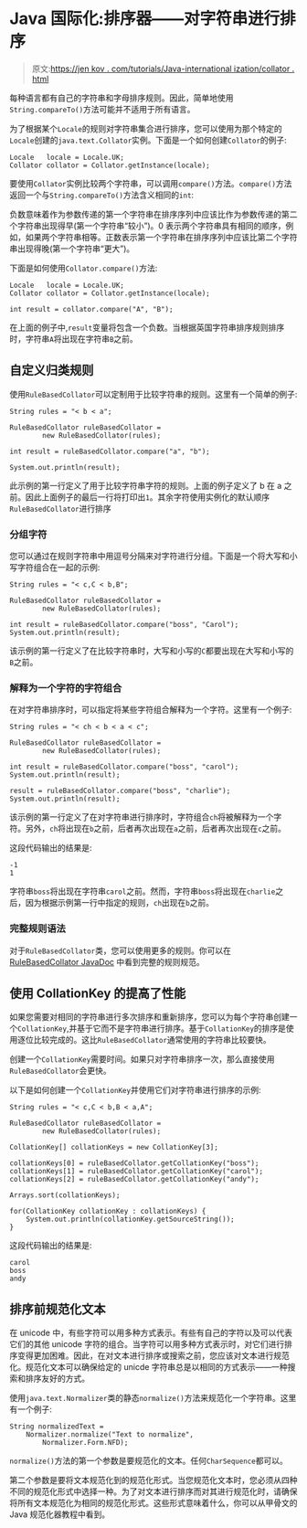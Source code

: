 # Java 国际化:排序器——对字符串进行排序

> 原文:[https://jen kov . com/tutorials/Java-international ization/collator . html](https://jenkov.com/tutorials/java-internationalization/collator.html)

每种语言都有自己的字符串和字母排序规则。因此，简单地使用`String.compareTo()`方法可能并不适用于所有语言。

为了根据某个`Locale`的规则对字符串集合进行排序，您可以使用为那个特定的`Locale`创建的`java.text.Collator`实例。下面是一个如何创建`Collator`的例子:

```
Locale   locale = Locale.UK;
Collator collator = Collator.getInstance(locale);

```

要使用`Collator`实例比较两个字符串，可以调用`compare()`方法。`compare()`方法返回一个与`String.compareTo()`方法含义相同的`int`:

负数意味着作为参数传递的第一个字符串在排序序列中应该比作为参数传递的第二个字符串出现得早(第一个字符串“较小”)。0 表示两个字符串具有相同的顺序，例如，如果两个字符串相等。正数表示第一个字符串在排序序列中应该比第二个字符串出现得晚(第一个字符串“更大”)。

下面是如何使用`Collator.compare()`方法:

```
Locale   locale = Locale.UK;
Collator collator = Collator.getInstance(locale);

int result = collator.compare("A", "B");

```

在上面的例子中,`result`变量将包含一个负数。当根据英国字符串排序规则排序时，字符串`A`将出现在字符串`B`之前。

## 自定义归类规则

使用`RuleBasedCollator`可以定制用于比较字符串的规则。这里有一个简单的例子:

```
String rules = "< b < a";

RuleBasedCollator ruleBasedCollator =
        new RuleBasedCollator(rules);

int result = ruleBasedCollator.compare("a", "b");

System.out.println(result);

```

此示例的第一行定义了用于比较字符串字符的规则。上面的例子定义了 b 在 a 之前。因此上面例子的最后一行将打印出`1`。其余字符使用实例化的默认顺序`RuleBasedCollator`进行排序

### 分组字符

您可以通过在规则字符串中用逗号分隔来对字符进行分组。下面是一个将大写和小写字符组合在一起的示例:

```
String rules = "< c,C < b,B";

RuleBasedCollator ruleBasedCollator =
        new RuleBasedCollator(rules);

int result = ruleBasedCollator.compare("boss", "Carol");
System.out.println(result);

```

该示例的第一行定义了在比较字符串时，大写和小写的`C`都要出现在大写和小写的`B`之前。

### 解释为一个字符的字符组合

在对字符串排序时，可以指定将某些字符组合解释为一个字符。这里有一个例子:

```
String rules = "< ch < b < a < c";

RuleBasedCollator ruleBasedCollator =
        new RuleBasedCollator(rules);

int result = ruleBasedCollator.compare("boss", "carol");
System.out.println(result);

result = ruleBasedCollator.compare("boss", "charlie");
System.out.println(result);

```

该示例的第一行定义了在对字符串进行排序时，字符组合`ch`将被解释为一个字符。另外，`ch`将出现在`b`之前，后者再次出现在`a`之前，后者再次出现在`c`之前。

这段代码输出的结果是:

```
-1
1

```

字符串`boss`将出现在字符串`carol`之前。然而，字符串`boss`将出现在`charlie`之后，因为根据示例第一行中指定的规则，`ch`出现在`b`之前。

### 完整规则语法

对于`RuleBasedCollator`类，您可以使用更多的规则。你可以在 [RuleBasedCollator JavaDoc](http://docs.oracle.com/javase/7/docs/api/java/text/RuleBasedCollator.html) 中看到完整的规则规范。

## 使用 CollationKey 的提高了性能

如果您需要对相同的字符串进行多次排序和重新排序，您可以为每个字符串创建一个`CollationKey`,并基于它而不是字符串进行排序。基于`CollationKey`的排序是使用逐位比较完成的。这比`RuleBasedCollator`通常使用的字符串比较要快。

创建一个`CollationKey`需要时间。如果只对字符串排序一次，那么直接使用`RuleBasedCollator`会更快。

以下是如何创建一个`CollationKey`并使用它们对字符串进行排序的示例:

```
String rules = "< c,C < b,B < a,A";

RuleBasedCollator ruleBasedCollator =
        new RuleBasedCollator(rules);

CollationKey[] collationKeys = new CollationKey[3];

collationKeys[0] = ruleBasedCollator.getCollationKey("boss");
collationKeys[1] = ruleBasedCollator.getCollationKey("carol");
collationKeys[2] = ruleBasedCollator.getCollationKey("andy");

Arrays.sort(collationKeys);

for(CollationKey collationKey : collationKeys) {
    System.out.println(collationKey.getSourceString());
}

```

这段代码输出的结果是:

```
carol
boss
andy

```

## 排序前规范化文本

在 unicode 中，有些字符可以用多种方式表示。有些有自己的字符以及可以代表它们的其他 unicode 字符的组合。当字符可以用多种方式表示时，对它们进行排序变得更加困难。因此，在对文本进行排序或搜索之前，您应该对文本进行规范化。规范化文本可以确保给定的 unicde 字符串总是以相同的方式表示——一种搜索和排序友好的方式。

使用`java.text.Normalizer`类的静态`normalize()`方法来规范化一个字符串。这里有一个例子:

```
String normalizedText =
    Normalizer.normalize("Text to normalize",
        Normalizer.Form.NFD);

```

`normalize()`方法的第一个参数是要规范化的文本。任何`CharSequence`都可以。

第二个参数是要将文本规范化到的规范化形式。当您规范化文本时，您必须从四种不同的规范化形式中选择一种。为了对文本进行排序而对其进行规范化时，请确保将所有文本规范化为相同的规范化形式。这些形式意味着什么，你可以从甲骨文的 Java 规范化器教程中看到。